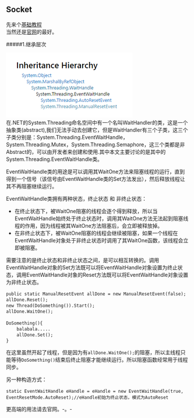 ## Socket
先来个[基础教程](http://www.cnblogs.com/OpenCoder/archive/2011/12/29/2305528.html)  
当然还是[官网](https://msdn.microsoft.com/en-us/library/system.threading.eventwaithandle.aspx)的最好。  


#####1.继承层次

![](pic/6.png)  
在.NET的System.Threading命名空间中有一个名叫WaitHandler的类，这是一个抽象类(abstract),我们无法手动去创建它，但是WaitHandler有三个子类，这三个子类分别是：System.Threading.EventWaitHandle，System.Threading.Mutex，System.Threading.Semaphore，这三个类都是非Abstract的，可以由开发者来创建和使用.其中本文主要讨论的是其中的System.Threading.EventWaitHandle类。  

EventWaitHandle类的用途是可以调用其WaitOne方法来阻塞线程的运行，直到得到一个信号（该信号由EventWaitHandle类的Set方法发出），然后释放线程让其不再阻塞继续运行。  

EventWaitHandle类拥有两种状态，终止状态 和 非终止状态：

* 在终止状态下，被WaitOne阻塞的线程会逐个得到释放，所以当EventWaitHandle始终处于终止状态时，调用其WaitOne方法无法起到阻塞线程的作用，因为线程被其WaitOne方法阻塞后，会立即被释放掉。
* 在非终止状态下，被WaitOne阻塞的线程会继续被阻塞，如果一个线程在EventWaitHandle对象处于非终止状态时调用了其WaitOne函数，该线程会立即被阻塞。  

需要注意的是终止状态和非终止状态之间，是可以相互转换的。调用EventWaitHandle对象的Set方法既可以将EventWaitHandle对象设置为终止状态，调用EventWaitHandle对象的Reset方法既可以将EventWaitHandle对象设置为非终止状态。

	public static ManualResetEvent allDone = new ManualResetEvent(false);
	allDone.Reset();
  	new Thread(DoSomething()).Start();
	allDone.WaitOne();

	DoSomething(){
		balabala.....
		allDone.Set();
	}

在这里虽然开起了线程，但是因为有`allDone.WaitOne();`的阻塞，所以主线程只能等待`DoSomething()`结束后终止阻塞才能继续运行。所以阻塞函数经常用于线程同步。  

另一种构造方式：  

	static EventWaitHandle eHandle = eHandle = new EventWaitHandle(true, EventResetMode.AutoReset);//eHandle初始为终止状态，模式为AutoReset  

更高端的用法请去官网。-。-